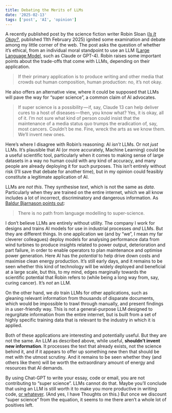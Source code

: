 ```yaml
---
title: Debating the Merits of LLMs
date: '2025-02-13'
tags: ['post', 'AI', 'opinion']
---
```


A recently published post by the science fiction writer Robin Sloan (_[Is It Okay?](https://www.robinsloan.com/lab/is-it-okay/)_, published 11th February 2025) ignited some examination and debate among my little corner of the web. The post asks the question of whether it’s ethical, from an individual moral standpoint to use an LLM ([Large Language Model](https://en.wikipedia.org/wiki/Large_language_model), such as Claude or GPT-4). Robin raises some important points about the trade-offs that come with LLMs, depending on their application.

> If their primary application is to produce writing and other media that crowds out human composition, human production: no, it’s not okay.

He also offers an alternative view, where it could be supposed that LLMs will pave the way for “super science”, a common claim of AI advocates.

> If super science is a possibility — if, say, Claude 13 can help deliver cures to a host of diseases — then, you know what? Yes, it is okay, all of it. I’m not sure what kind of person could insist that the maintenance of a media status quo trumps the eradication of, say, most cancers. Couldn’t be me. Fine, wreck the arts as we know them. We’ll invent new ones.

Here’s where I disagree with Robin’s reasoning: AI _isn’t_ LLMs. Or not _just_ LLMs. It’s plausible that AI (or more accurately, Machine Learning) could be a useful scientific tool, particularly when it comes to making sense of large datasets in a way no human could with any kind of accuracy, and many people are already deploying it for such purposes. This isn’t entirely without risk (I’ll save that debate for another time), but in my opinion could feasibly constitute a legitimate application of AI.

LLMs are _not this_. They synthesise _text_, which is not the same as _data_. Particularly when they are trained on the entire internet, which we all know includes a lot of incorrect, discriminatory and dangerous information. As [Baldur Bjarnason points out](https://www.baldurbjarnason.com/notes/2025/subtly-wrong-is-more-dangerous):

> There is no path from language modelling to super-science.

I don’t believe LLMs are entirely without utility. The company I work for designs and trains AI models for use in industrial processes _and_ LLMs. But they are different things. In one application we (and by “we”, I mean my far cleverer colleagues) deploy models for analysing performance data from wind turbines to produce insights related to power output, deterioration and part failure, in order to enable operators to plan maintenance and optimise power generation. Here AI has the _potential_ to help drive down costs and maximise clean energy production. It’s still early days, and it remains to be seen whether this kind of technology will be widely deployed and beneficial at a large scale, but this, to my mind, edges marginally towards the scientific potential that Robin refers to (while being a long way from, say, curing cancer). It’s _not_ an LLM.

On the other hand, we _do_ train LLMs for other applications, such as gleaning relevant information from thousands of disparate documents, which would be impossible to trawl through manually, and present findings in a user-friendly way. This is not a general-purpose LLM designed to regurgitate information from the entire internet, but is built from a set of highly specific training data that is relevant to the industry in which it is applied.

Both of these applications are interesting and potentially useful. But they are not the same. An LLM as described above, while useful, **shouldn’t invent new information**. It processes the text that already exists, not the science behind it, and if it appears to offer up something new then that should be met with the utmost scrutiny. And it remains to be seen whether they (and others like them) will be worth the extraordinary amount of energy and resources that AI demands.

By using Chat-GPT to write your essay, code or email, you are not contributing to “super science”. LLMs cannot do that. Maybe you’ll conclude that using an LLM is still worth it to make you more productive in writing code, [or whatever](https://scienceblog.com/ai-tools-make-workers-less-critical-more-confident-microsoft-study-finds/). (And yes, I have Thoughts on this.) But once we discount “super science” from the equation, it seems to me there aren’t a whole lot of positives left.
